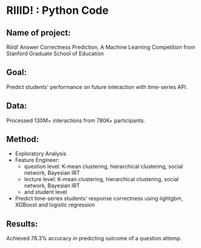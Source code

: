 # RIIID! : Python Code

## Name of project: 
Riiid! Answer Correctness Prediction, A Machine Learning Competition from Stanford Graduate School of Education

## Goal:
Predict students' performance on future interaction with time-series API.

## Data:
Processed 130M+ interactions from 780K+ participants.

## Method:
* Exploratory Analysis
* Feature Engineer: 
    - question level: K-mean clustering, hierarchical clustering, social network, Bayesian IRT
    - lecture level: K-mean clustering, hierarchical clustering, social network, Bayesian IRT
    - and student level
*  Predict time-series students' response correctness using lightgbm, XGBoost and logistic regression

## Results:
Achieved 78.3% accuracy in predicting outcome of a question attemp.

